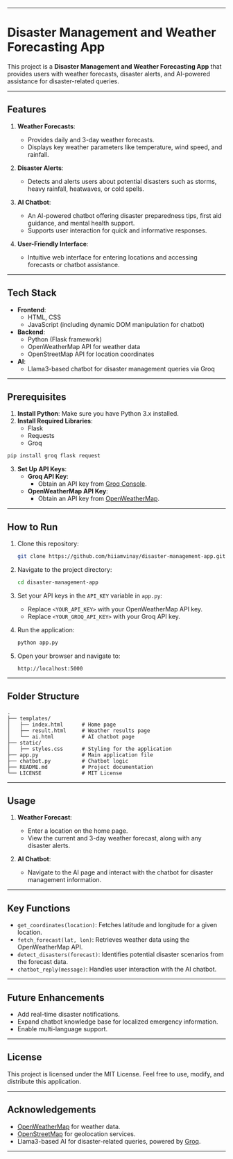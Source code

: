 
---


# Disaster Management and Weather Forecasting App

This project is a **Disaster Management and Weather Forecasting App** that provides users with weather forecasts, disaster alerts, and AI-powered assistance for disaster-related queries.

---

## Features

1. **Weather Forecasts**:
   - Provides daily and 3-day weather forecasts.
   - Displays key weather parameters like temperature, wind speed, and rainfall.

2. **Disaster Alerts**:
   - Detects and alerts users about potential disasters such as storms, heavy rainfall, heatwaves, or cold spells.

3. **AI Chatbot**:
   - An AI-powered chatbot offering disaster preparedness tips, first aid guidance, and mental health support.
   - Supports user interaction for quick and informative responses.

4. **User-Friendly Interface**:
   - Intuitive web interface for entering locations and accessing forecasts or chatbot assistance.

---

## Tech Stack

- **Frontend**: 
  - HTML, CSS
  - JavaScript (including dynamic DOM manipulation for chatbot)
- **Backend**:
  - Python (Flask framework)
  - OpenWeatherMap API for weather data
  - OpenStreetMap API for location coordinates
- **AI**:
  - Llama3-based chatbot for disaster management queries via Groq

---

## Prerequisites

1. **Install Python**: Make sure you have Python 3.x installed.
2. **Install Required Libraries**:
   - Flask
   - Requests
   - Groq
```cmd
pip install groq flask request
```
3. **Set Up API Keys**:
   - **Groq API Key**:
     - Obtain an API key from [Groq Console](https://console.groq.com/keys).
   - **OpenWeatherMap API Key**:
     - Obtain an API key from [OpenWeatherMap](https://home.openweathermap.org/api_keys).

---

## How to Run

1. Clone this repository:
   ```bash
   git clone https://github.com/hiiamvinay/disaster-management-app.git
   ```
2. Navigate to the project directory:
   ```bash
   cd disaster-management-app
   ```

3. Set your API keys in the `API_KEY` variable in `app.py`:
   - Replace `<YOUR_API_KEY>` with your OpenWeatherMap API key.
   - Replace `<YOUR_GROQ_API_KEY>` with your Groq API key.

4. Run the application:
   ```bash
   python app.py
   ```
5. Open your browser and navigate to:
   ```
   http://localhost:5000
   ```

---

## Folder Structure

```
.
├── templates/
│   ├── index.html      # Home page
│   ├── result.html     # Weather results page
│   └── ai.html         # AI chatbot page
├── static/
│   ├── styles.css      # Styling for the application
├── app.py              # Main application file
├── chatbot.py          # Chatbot logic
├── README.md           # Project documentation
└── LICENSE             # MIT License
```

---

## Usage

1. **Weather Forecast**:
   - Enter a location on the home page.
   - View the current and 3-day weather forecast, along with any disaster alerts.

2. **AI Chatbot**:
   - Navigate to the AI page and interact with the chatbot for disaster management information.

---

## Key Functions

- `get_coordinates(location)`: Fetches latitude and longitude for a given location.
- `fetch_forecast(lat, lon)`: Retrieves weather data using the OpenWeatherMap API.
- `detect_disasters(forecast)`: Identifies potential disaster scenarios from the forecast data.
- `chatbot_reply(message)`: Handles user interaction with the AI chatbot.

---

## Future Enhancements

- Add real-time disaster notifications.
- Expand chatbot knowledge base for localized emergency information.
- Enable multi-language support.

---

## License

This project is licensed under the MIT License. Feel free to use, modify, and distribute this application.

---

## Acknowledgements

- [OpenWeatherMap](https://openweathermap.org/) for weather data.
- [OpenStreetMap](https://www.openstreetmap.org/) for geolocation services.
- Llama3-based AI for disaster-related queries, powered by [Groq](https://console.groq.com/keys).

---


